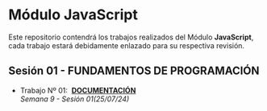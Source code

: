 # Módulo JavaScript
Este repositorio contendrá los trabajos realizados del Módulo **JavaScript**, cada trabajo estará debidamente enlazado para su respectiva revisión. 

## Sesión 01 - FUNDAMENTOS DE PROGRAMACIÓN

- Trabajo Nº 01:&nbsp;&nbsp;[**DOCUMENTACIÓN**](./JS_01/readme.md)  
*Semana 9 - Sesión 01(25/07/24)*